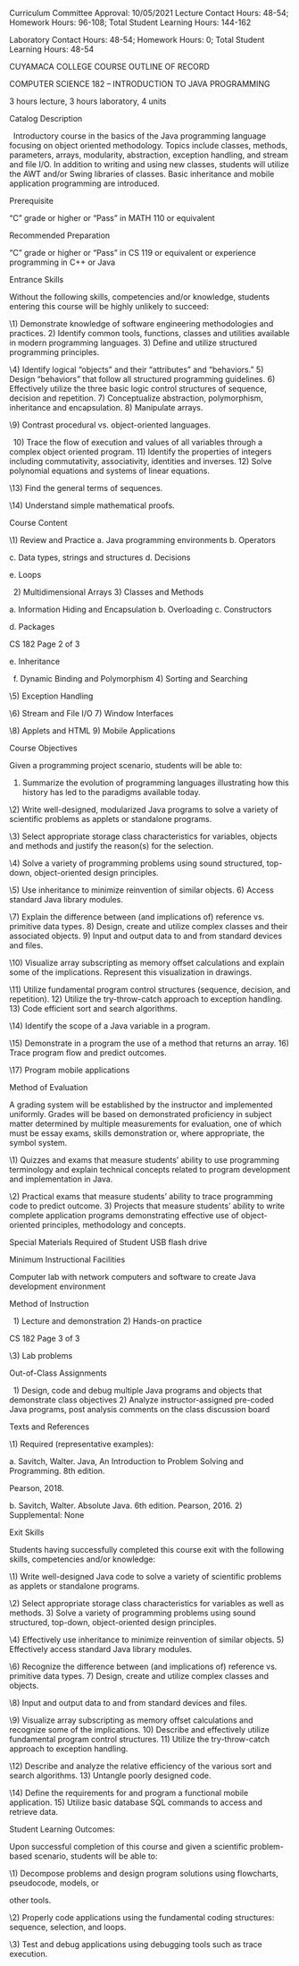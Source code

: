 ﻿<a name="br1"></a>Curriculum Committee Approval: 10/05/2021 Lecture Contact Hours: 48-54; Homework Hours: 96-108; Total Student Learning Hours: 144-162

Laboratory Contact Hours: 48-54; Homework Hours: 0; Total Student Learning Hours: 48-54

CUYAMACA COLLEGE COURSE OUTLINE OF RECORD

COMPUTER SCIENCE 182 – INTRODUCTION TO JAVA PROGRAMMING

3 hours lecture, 3 hours laboratory, 4 units

Catalog Description

` `Introductory course in the basics of the Java programming language focusing on object oriented methodology. Topics include classes, methods, parameters, arrays, modularity, abstraction, exception handling, and stream and file I/O. In addition to writing and using new classes, students will utilize theAWT and/or Swing libraries of classes. Basic inheritance and mobile application programming areintroduced.

Prerequisite

“C” grade or higher or “Pass” in MATH 110 or equivalent

Recommended Preparation

“C” grade or higher or “Pass” in CS 119 or equivalent or experience programming in C++ or Java

Entrance Skills

Without the following skills, competencies and/or knowledge, students entering this course will behighly unlikely to succeed:

\1) Demonstrate knowledge of software engineering methodologies and practices\. 2) Identify common tools, functions, classes and utilities available in modern programming languages\. 3) Define and utilize structured programming principles\.

\4) Identify logical “objects” and their “attributes” and “behaviors\.”5) Design “behaviors” that follow all structured programming guidelines\.6) Effectively utilize the three basic logic control structures of sequence, decision and repetition\.7) Conceptualize abstraction, polymorphism, inheritance and encapsulation\.8) Manipulate arrays\.

\9) Contrast procedural vs\. object-oriented languages\.

` `10) Trace the flow of execution and values of all variables through a complex object oriented program.11) Identify the properties of integers including commutativity, associativity, identities and inverses. 12) Solve polynomial equations and systems of linear equations.

\13) Find the general terms of sequences\.

\14) Understand simple mathematical proofs\.

Course Content

\1) Review and Practice a\. Java programming environments b\. Operators

c. Data types, strings and structuresd. Decisions

e. Loops

` `2) Multidimensional Arrays3) Classes and Methods

a. Information Hiding and Encapsulation b. Overloading c. Constructors

d. Packages




<a name="br2"></a>CS 182 Page 2 of 3

e. Inheritance

` `f. Dynamic Binding and Polymorphism4) Sorting and Searching

\5) Exception Handling

\6) Stream and File I/O 7) Window Interfaces

\8) Applets and HTML 9) Mobile Applications

Course Objectives

Given a programming project scenario, students will be able to:1) Summarize the evolution of programming languages illustrating how this history has led to the paradigms available today.

\2) Write well-designed, modularized Java programs to solve a variety of scientific problems as applets or standalone programs\.

\3) Select appropriate storage class characteristics for variables, objects and methods and justify the reason(s) for the selection\.

\4) Solve a variety of programming problems using sound structured, top-down, object-oriented design principles\.

\5) Use inheritance to minimize reinvention of similar objects\.6) Access standard Java library modules\.

\7) Explain the difference between (and implications of) reference vs\. primitive data types\. 8) Design, create and utilize complex classes and their associated objects\. 9) Input and output data to and from standard devices and files\.

\10) Visualize array subscripting as memory offset calculations and explain some of the implications\. Represent this visualization in drawings\.

\11) Utilize fundamental program control structures (sequence, decision, and repetition)\. 12) Utilize the try-throw-catch approach to exception handling\. 13) Code efficient sort and search algorithms\.

\14) Identify the scope of a Java variable in a program\.

\15) Demonstrate in a program the use of a method that returns an array\.16) Trace program flow and predict outcomes\.

\17) Program mobile applications

Method of Evaluation

A grading system will be established by the instructor and implemented uniformly. Grades will bebased on demonstrated proficiency in subject matter determined by multiple measurements forevaluation, one of which must be essay exams, skills demonstration or, where appropriate, the symbolsystem.

\1) Quizzes and exams that measure students’ ability to use programming terminology and explain technical concepts related to program development and implementation in Java\.

\2) Practical exams that measure students’ ability to trace programming code to predict outcome\. 3) Projects that measure students’ ability to write complete application programs demonstrating effective use of object-oriented principles, methodology and concepts\.

Special Materials Required of Student USB flash drive

Minimum Instructional Facilities

Computer lab with network computers and software to create Java development environment

Method of Instruction

` `1) Lecture and demonstration2) Hands-on practice




<a name="br3"></a>CS 182 Page 3 of 3

\3) Lab problems

Out-of-Class Assignments

` `1) Design, code and debug multiple Java programs and objects that demonstrate class objectives2) Analyze instructor-assigned pre-coded Java programs, post analysis comments on the class discussion board

Texts and References

\1) Required (representative examples):

a. Savitch, Walter. Java, An Introduction to Problem Solving and Programming. 8th edition.

Pearson, 2018.

b. Savitch, Walter. Absolute Java. 6th edition. Pearson, 2016. 2) Supplemental: None

Exit Skills

Students having successfully completed this course exit with the following skills, competencies and/orknowledge:

\1) Write well-designed Java code to solve a variety of scientific problems as applets or standalone programs\.

\2) Select appropriate storage class characteristics for variables as well as methods\. 3) Solve a variety of programming problems using sound structured, top-down, object-oriented design principles\.

\4) Effectively use inheritance to minimize reinvention of similar objects\.5) Effectively access standard Java library modules\.

\6) Recognize the difference between (and implications of) reference vs\. primitive data types\.7) Design, create and utilize complex classes and objects\.

\8) Input and output data to and from standard devices and files\.

\9) Visualize array subscripting as memory offset calculations and recognize some of the implications\.10) Describe and effectively utilize fundamental program control structures\.11) Utilize the try-throw-catch approach to exception handling\.

\12) Describe and analyze the relative efficiency of the various sort and search algorithms\.13) Untangle poorly designed code\.

\14) Define the requirements for and program a functional mobile application\.15) Utilize basic database SQL commands to access and retrieve data\.

Student Learning Outcomes:

Upon successful completion of this course and given a scientific problem-based scenario, students will be able to:

\1) Decompose problems and design program solutions using flowcharts, pseudocode, models, or

other tools.

\2) Properly code applications using the fundamental coding structures: sequence, selection, and loops\.

\3) Test and debug applications using debugging tools such as trace execution\.

